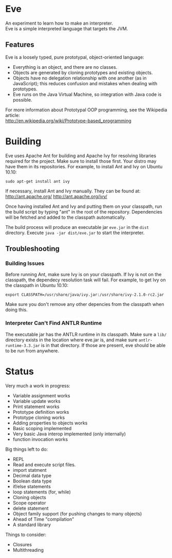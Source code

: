 Eve
====

An experiment to learn how to make an interpreter.<br>
Eve is a simple interpreted language that targets the JVM.

Features
--------
Eve is a loosely typed, pure prototypal, object-oriented language:

* Everything is an object, and there are no classes.
* Objects are generated by cloning prototypes and existing objects.
* Objects have no delegation relationship with one another (as in 
  JavaScript); this reduces confusion and mistakes when dealing with
  prototypes.
* Eve runs on the Java Virtual Machine, so integration with Java code is
  possible.
  
For more information about Prototypal OOP programming, see the Wikipedia
article:<br>
<http://en.wikipedia.org/wiki/Prototype-based_programming>

Building
========
Eve uses Apache Ant for building and Apache Ivy for resolving libraries
required for the project. Make sure to install those first. Your distro
may have them in its repositories. For example, to install Ant and Ivy
on Ubuntu 10.10:

    sudo apt-get install ant ivy
    
If necessary, install Ant and Ivy manually. They can be found at:
http://ant.apache.org/
http://ant.apache.org/ivy/

Once having installed Ant and Ivy and putting them on your classpath,
run the build script by typing "ant" in the root of the repository.
Dependencies will be fetched and added to the classpath automatically.

The build process will produce an executable jar `eve.jar` in the `dist`
directory. Execute `java -jar dist/eve.jar` to start the interpreter.

Troubleshooting
---------------
### Building Issues ###
Before running Ant, make sure Ivy is on your classpath. If Ivy is not on
the classpath, the dependecy resolution task will fail. For example, to
get Ivy on the classpath in Ubuntu 10.10:

`export CLASSPATH=/usr/share/java/ivy.jar:/usr/share/ivy-2.1.0-rc2.jar`

Make sure you don't remove any other depencies from the classpath when
doing this.

### Interpreter Can't Find ANTLR Runtime ###
The executable jar has the ANTLR runtime in its classpath. Make sure a
`lib/` directory exists in the location where eve.jar is, and make sure
`antlr-runtime-3.3.jar` is in that directory. If those are present, eve
should be able to be run from anywhere.

Status
======

Very much a work in progress:

* Variable assignment works
* Variable update works
* Print statement works
* Prototype definition works
* Prototype cloning works
* Adding properties to objects works
* Basic scoping implemented
* Very basic Java interop implemented (only internally)
* function invocation works

Big things left to do:

* REPL
* Read and execute script files.
* import statment
* Decimal data type
* Boolean data type
* if/else statements
* loop statements (for, while)
* Cloning objects
* Scope operator
* delete statement
* Object family support (for pushing changes to many objects)
* Ahead of Time "compilation"
* A standard library

Things to consider:

* Closures
* Multithreading
